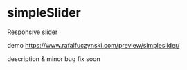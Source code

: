 # simpleSlider
Responsive slider

demo https://www.rafalfuczynski.com/preview/simpleslider/

description & minor bug fix soon
